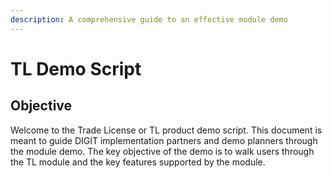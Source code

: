 ```yaml
---
description: A comprehensive guide to an effective module demo
---
```


# TL Demo Script

## Objective

Welcome to the Trade License or TL product demo script. This document is meant to guide DIGIT implementation partners and demo planners through the module demo. The key objective of the demo is to walk users through the TL module and the key features supported by the module.

